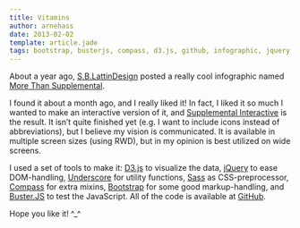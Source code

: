 ```yaml
---
title: Vitamins
author: arnehass
date: 2013-02-02
template: article.jade
tags: bootstrap, busterjs, compass, d3.js, github, infographic, jquery, more than supplemental, nutritions, responsive web design, s.b.lattindesign, sass, underscore, vitamins
---
```


About a year ago, [S.B.LattinDesign](http://sblattindesign.wordpress.com/) posted a really cool infographic named [More Than Supplemental](http://sblattindesign.wordpress.com/2012/01/04/supplemental/).

I found it about a month ago, and I really liked it! In fact, I liked it so much I wanted to make an interactive version of it, and [Supplemental Interactive](http://icanhasweb.net/vis/vitamins/) is the result. It isn’t quite finished yet (e.g. I want to include icons instead of abbreviations), but I believe my vision is communicated. It is available in multiple screen sizes (using RWD), but in my opinion is best utilized on wide screens.

I used a set of tools to make it: [D3.js](http://d3js.org/) to visualize the data, [jQuery](http://jquery.com/) to ease DOM-handling, [Underscore](http://underscorejs.org/) for utility functions, [Sass](http://sass-lang.com/) as CSS-preprocessor, [Compass](http://compass-style.org/) for extra mixins, [Bootstrap](http://twitter.github.com/bootstrap/) for some good markup-handling, and [Buster.JS](http://busterjs.org/) to test the JavaScript. All of the code is available at [GitHub](https://github.com/megoth/vitamins).

Hope you like it! ^_^